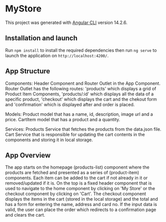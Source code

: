 # MyStore

This project was generated with [Angular CLI](https://github.com/angular/angular-cli) version 14.2.6.

## Installation and launch

Run `npm install` to install the required dependencies then run `ng serve` to launch the application on `http://localhost:4200/`.

## App Structure

Components: Header Component and Router Outlet in the App Component. Router Outlet has the following routes: 'products' which displays a grid of Product Item Components, 'products/:id' which displays all the data of a specific product, 'checkout' which displays the cart and the chekout form and 'confirmation' which is displayed after and order is placed.

Models: Product model that has a name, id, description, image url and a price. CartItem model that has a product and a quantity.

Services: Products Service that fetches the products from the data.json file. Cart Service that is responsible for updating the cart contents in the components and storing it in local storage.

## App Overview

The app starts on the homepage (products-list) component where the products are fetched and presented as a series of (product-item) components. Each item can be added to the cart if not already in it or removed/updated if it is. On the top is a fixed header component that is used to navigate to the home component by clicking on 'My Store' or the checkout component by clicking on 'Cart'. The checkout component displays the items in the cart (stored in the local storage) and the total and has a form for entering the name, address and card no. If the input data is valid, the user can place the order which redirects to a confirmation page and clears the cart.
